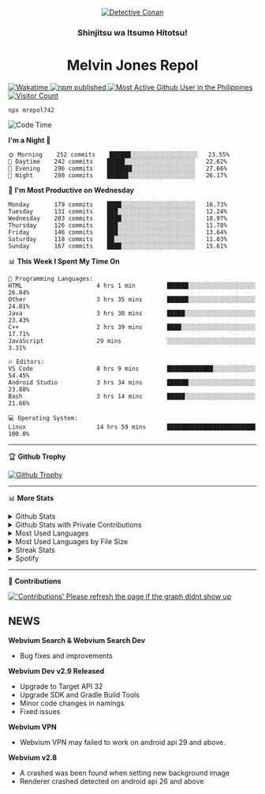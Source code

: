 <p align="center">

<a href="https://mrepol742.github.io">
  <img alt="Detective Conan" src="https://mrepol742-gif-randomizer.vercel.app/api/" /> 
  </a> 
  <h3 align="center">Shinjitsu wa Itsumo Hitotsu!</h3>
  <h1 align="center">Melvin Jones Repol</h1>
  <a href="https://mrepol742.github.io">
   <img alt="Wakatime" src="https://github.com/mrepol742/mrepol742/actions/workflows/README.yml/badge.svg" /> 
  <img alt="npm published" src="https://github.com/mrepol742/mrepol742/actions/workflows/npmjs.yml/badge.svg"/>
    <img alt="Most Active Github User in the Philippines" src="https://enibdhv97zm33sz.m.pipedream.net" /> 
     <img alt="Visitor Count" src="https://visitor-badge.glitch.me/badge?page_id=mrepol742" /> 
  </a>
</p>

~~~
npx mrepol742
~~~

[comment]: <> (This is a automated generated Data from github action workflow)
[comment]: <> (START OF GENERATED DATA)

<!--START_SECTION:waka-->
![Code Time](http://img.shields.io/badge/Code%20Time-559%20hrs%204%20mins-blue)

**I'm a Night 🦉** 

```text
🌞 Morning    252 commits    ██████░░░░░░░░░░░░░░░░░░░   23.55% 
🌆 Daytime    242 commits    █████░░░░░░░░░░░░░░░░░░░░   22.62% 
🌃 Evening    296 commits    ███████░░░░░░░░░░░░░░░░░░   27.66% 
🌙 Night      280 commits    ██████░░░░░░░░░░░░░░░░░░░   26.17%

```
📅 **I'm Most Productive on Wednesday** 

```text
Monday       179 commits    ████░░░░░░░░░░░░░░░░░░░░░   16.73% 
Tuesday      131 commits    ███░░░░░░░░░░░░░░░░░░░░░░   12.24% 
Wednesday    203 commits    ████░░░░░░░░░░░░░░░░░░░░░   18.97% 
Thursday     126 commits    ███░░░░░░░░░░░░░░░░░░░░░░   11.78% 
Friday       146 commits    ███░░░░░░░░░░░░░░░░░░░░░░   13.64% 
Saturday     118 commits    ██░░░░░░░░░░░░░░░░░░░░░░░   11.03% 
Sunday       167 commits    ████░░░░░░░░░░░░░░░░░░░░░   15.61%

```


📊 **This Week I Spent My Time On** 

```text
💬 Programming Languages: 
HTML                     4 hrs 1 min         ██████░░░░░░░░░░░░░░░░░░░   26.84% 
Other                    3 hrs 35 mins       ██████░░░░░░░░░░░░░░░░░░░   24.01% 
Java                     3 hrs 30 mins       █████░░░░░░░░░░░░░░░░░░░░   23.43% 
C++                      2 hrs 39 mins       ████░░░░░░░░░░░░░░░░░░░░░   17.71% 
JavaScript               29 mins             ░░░░░░░░░░░░░░░░░░░░░░░░░   3.31%

🔥 Editors: 
VS Code                  8 hrs 9 mins        █████████████░░░░░░░░░░░░   54.45% 
Android Studio           3 hrs 34 mins       ██████░░░░░░░░░░░░░░░░░░░   23.88% 
Bash                     3 hrs 14 mins       █████░░░░░░░░░░░░░░░░░░░░   21.66%

💻 Operating System: 
Linux                    14 hrs 59 mins      █████████████████████████   100.0%

```


<!--END_SECTION:waka-->

[comment]: <> (END OF GENERATED DATA)

<p>
  
  <hr>

🏆 **Github Trophy**
  
<a href="https://mrepol742.github.io">
<img alt="Github Trophy" src="https://github-profile-trophy.vercel.app/?username=mrepol742&theme=gruvbox">
</a>
</p>

<p>
  
   <hr>

📊 **More Stats**
  
<details>
  <summary>Github Stats</summary>
  <br>
  <a href="https://mrepol742.github.io">
  <img alt="Github Stats" src="https://github-readme-stats.vercel.app/api?username=mrepol742&show_icons=true&count_private=true&theme=gruvbox&include_all_commits=true">
</a>  
  
</details> 
  
  <details>
  <summary>Github Stats with Private Contributions</summary>
  <br>
 <a href="https://mrepol742.github.io">
<img alt="Github Stats with Private Contributions" src="https://mrepol742.github.io/github-stats/generated/overview.svg">
</a>
</details>
  
<details>
  <summary>Most Used Languages</summary>
  <br>
 <a href="https://mrepol742.github.io">
<img alt="Most Used Languages" src="https://github-readme-stats.vercel.app/api/top-langs/?username=mrepol742&layout=compact&include_all_commits=true&&count_private=true&langs_count=20&theme=gruvbox">
</a>
</details>

 <details>
  <summary>Most Used Languages by File Size</summary>
  <br>
 <a href="https://mrepol742.github.io">
<img alt="Most Used Languages by File Size" src="https://mrepol742.github.io/github-stats/generated/languages.svg">
</a>
</details>

<details>
  <summary>Streak Stats</summary>
  <br>
<a href="https://mrepol742.github.io">
<img alt="'Streak Stats' Please refresh the page if the stats didnt show up" src="https://mrepol742-streak-stats.herokuapp.com/?user=mrepol742&theme=gruvbox">
</a>
</p>
</details>
<details>
  <summary>Spotify</summary>
  <br>
<a href="https://mrepol742.github.io">
<img alt="Spotify" src="https://spotify-recently-played-readme.vercel.app/api?user=7xx9e7hwq1qyown0m4ut78pcz&count=10&unique=true">
</a>
</p>
</details>

 <hr>

📜 **Contributions**
  
<a href="https://mrepol742.github.io">
<img alt="'Contributions' Please refresh the page if the graph didnt show up" src="https://mrepol742-activity-graph.herokuapp.com/graph?username=mrepol742&theme=github&hide_border=true">
</a>
</p>


## NEWS
**Webvium Search & Webvium Search Dev**
- Bug fixes and improvements

**Webvium Dev v2.9 Released**
- Upgrade to Target API 32
- Upgrade SDK and Gradle Build Tools
- Minor code changes in namings
- Fixed issues

**Webvium VPN**
- Webvium VPN may failed to work on android api 29 and above.

**Webvium v2.8**
- A crashed was been found when setting new background image
- Renderer crashed detected on android api 26 and above
